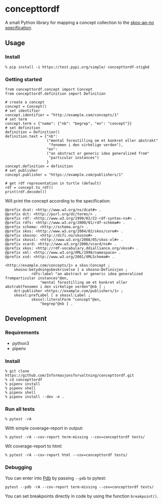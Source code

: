 # concepttordf

A small Python library for mapping a concept collection to the [skos-ap-no specification](https://doc.difi.no/data/begrep-skos-ap-no/).

## Usage
### Install
```
% pip install -i https://test.pypi.org/simple/ concepttordf-stigbd
```
### Getting started

```
from concepttordf.concept import Concept
from concepttordf.definition import Definition

# create a concept
concept = Concept()
# set identifier
concept.identifier = "http://example.com/concepts/1"
# set term
concept.term = {"name": {"nb": "begrep", "en": "concept"}}
# set definition
definition = Definition()
definition.text = {"nb":
                   ("mental forestilling om et konkret eller abstrakt"
                    "fenomen i den virkelige verden"),
                   "en":
                   ("an abstract or generic idea generalized from"
                    "particular instances")
                   }
concept.definition = definition
# set publisher
concept.publisher = "https://example.com/publishers/1"

# get rdf representation in turtle (default)
rdf = concept.to_rdf()
print(rdf.decode())
```
Will print the concept according to the specification:
```
@prefix dcat: <http://www.w3.org/ns/dcat#> .
@prefix dct: <http://purl.org/dc/terms/> .
@prefix rdf: <http://www.w3.org/1999/02/22-rdf-syntax-ns#> .
@prefix rdfs: <http://www.w3.org/2000/01/rdf-schema#> .
@prefix schema: <http://schema.org/> .
@prefix skos: <http://www.w3.org/2004/02/skos/core#> .
@prefix skosno: <http://difi.no/skosno#> .
@prefix skosxl: <http://www.w3.org/2008/05/skos-xl#> .
@prefix vcard: <http://www.w3.org/2006/vcard/ns#> .
@prefix xkos: <http://rdf-vocabulary.ddialliance.org/xkos#> .
@prefix xml: <http://www.w3.org/XML/1998/namespace> .
@prefix xsd: <http://www.w3.org/2001/XMLSchema#> .

<http://example.com/concepts/1> a skos:Concept ;
    skosno:betydningsbeskrivelse [ a skosno:Definisjon ;
            rdfs:label "an abstract or generic idea generalized fromparticular instances"@en,
                "mental forestilling om et konkret eller abstraktfenomen i den virkelige verden"@nb ] ;
    dct:publisher <https://example.com/publishers/1> ;
    skosxl:prefLabel [ a skosxl:Label ;
            skosxl:literalForm "concept"@en,
                "begrep"@nb ] .
```

## Development
### Requirements
- python3
- pipenv

### Install
```
% git clone https://github.com/Informasjonsforvaltning/concepttordf.git
% cd concepttordf
% pipenv install
% pipenv shell
% pipenv shell
% pipenv install --dev -e .
```
### Run all tests
```
% pytest -rA
```
With simple coverage-report in output:
```
% pytest -rA --cov-report term-missing --cov=concepttordf tests/
```
Wit coverage-report to html:
```
% pytest -rA --cov-report html --cov=concepttordf tests/
```
### Debugging
You can enter into [Pdb](https://docs.python.org/3/library/pdb.html) by passing `--pdb` to pytest:
```
pytest --pdb -rA --cov-report term-missing --cov=concepttordf tests/
```
You can set breakpoints directly in code by using the function `breakpoint()`.
